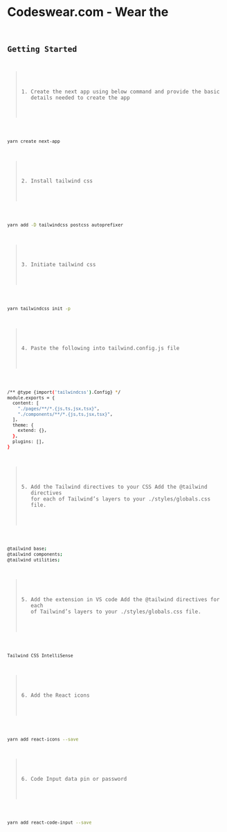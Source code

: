 # Codeswear.com - Wear the <code/>

## Getting Started

> 1. Create the next app using below command and provide the basic details needed to create the app

```bash

yarn create next-app

```

> 2. Install tailwind css

```bash

yarn add -D tailwindcss postcss autoprefixer

```

> 3. Initiate tailwind css

```bash

yarn tailwindcss init -p

```



> 4. Paste the following into tailwind.config.js file

```bash

/** @type {import('tailwindcss').Config} */
module.exports = {
  content: [
    "./pages/**/*.{js,ts,jsx,tsx}",
    "./components/**/*.{js,ts,jsx,tsx}",
  ],
  theme: {
    extend: {},
  },
  plugins: [],
}

```

> 5. Add the Tailwind directives to your CSS
Add the @tailwind directives for each of Tailwind’s layers to your ./styles/globals.css file.

```bash

@tailwind base;
@tailwind components;
@tailwind utilities;

```

> 5. Add the extension in VS code
Add the @tailwind directives for each of Tailwind’s layers to your ./styles/globals.css file.

```bash

Tailwind CSS IntelliSense

```

> 6. Add the React icons


```bash

yarn add react-icons --save

```

> 6. Code Input data pin or password


```bash

yarn add react-code-input --save

```
